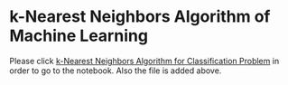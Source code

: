# k-Nearest Neighbors Algorithm of Machine Learning
Please click [k-Nearest Neighbors Algorithm for Classification Problem](https://github.com/azeemkhadam/knn_MachineLearning/blob/main/knn_Machine%20Learning.ipynb) in order to go to the notebook. Also the file is added above.
